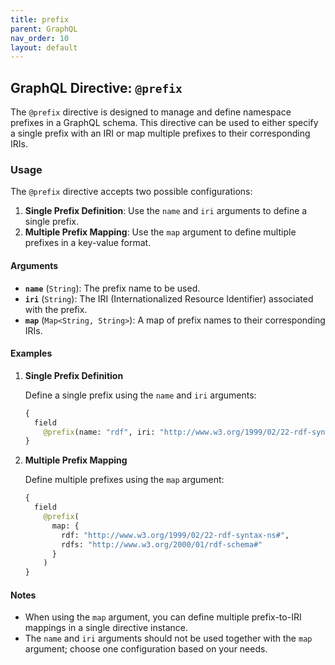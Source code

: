 ```yaml
---
title: prefix
parent: GraphQL
nav_order: 10
layout: default
---
```


## GraphQL Directive: `@prefix`

The `@prefix` directive is designed to manage and define namespace prefixes in a GraphQL schema. This directive can be used to either specify a single prefix with an IRI or map multiple prefixes to their corresponding IRIs.

### Usage

The `@prefix` directive accepts two possible configurations:

1. **Single Prefix Definition**: Use the `name` and `iri` arguments to define a single prefix.
2. **Multiple Prefix Mapping**: Use the `map` argument to define multiple prefixes in a key-value format.

#### Arguments

- **`name`** (`String`): The prefix name to be used.
- **`iri`** (`String`): The IRI (Internationalized Resource Identifier) associated with the prefix.
- **`map`** (`Map<String, String>`): A map of prefix names to their corresponding IRIs.

#### Examples

1. **Single Prefix Definition**

    Define a single prefix using the `name` and `iri` arguments:

    ```graphql
    {
      field
        @prefix(name: "rdf", iri: "http://www.w3.org/1999/02/22-rdf-syntax-ns#")
    }
    ```

2. **Multiple Prefix Mapping**

    Define multiple prefixes using the `map` argument:

    ```graphql
    {
      field
        @prefix(
          map: {
            rdf: "http://www.w3.org/1999/02/22-rdf-syntax-ns#",
            rdfs: "http://www.w3.org/2000/01/rdf-schema#"
          }
        )
    }
    ```

#### Notes

- When using the `map` argument, you can define multiple prefix-to-IRI mappings in a single directive instance.
- The `name` and `iri` arguments should not be used together with the `map` argument; choose one configuration based on your needs.

